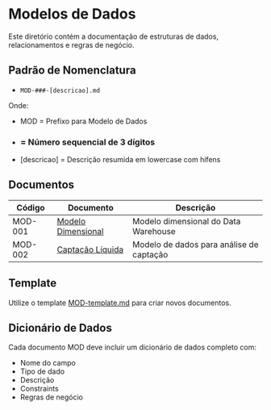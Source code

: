 # Modelos de Dados

Este diretório contém a documentação de estruturas de dados, relacionamentos e regras de negócio.

## Padrão de Nomenclatura

- `MOD-###-[descricao].md`

Onde:
- MOD = Prefixo para Modelo de Dados
- ### = Número sequencial de 3 dígitos
- [descricao] = Descrição resumida em lowercase com hífens

## Documentos

| Código | Documento | Descrição |
|--------|-----------|-----------|
| MOD-001 | [Modelo Dimensional](MOD-001-modelo-dimensional.md) | Modelo dimensional do Data Warehouse |
| MOD-002 | [Captação Líquida](MOD-002-captacao-liquida.md) | Modelo de dados para análise de captação |

## Template

Utilize o template [MOD-template.md](https://github.com/m7-investimentos/.github-private/blob/main/templates/MOD-template.md) para criar novos documentos.

## Dicionário de Dados

Cada documento MOD deve incluir um dicionário de dados completo com:
- Nome do campo
- Tipo de dado
- Descrição
- Constraints
- Regras de negócio
